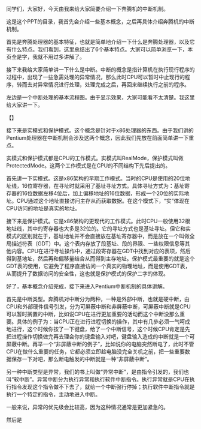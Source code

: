 同学们，大家好，今天由我来给大家简要介绍一下奔腾机的中断机制。

这是这个PPT的目录，我首先会介绍一些基本概念，之后再具体介绍奔腾机的中断机制。

首先是奔腾处理器的基本特征，也就是简单地介绍一下什么是奔腾处理器，以及它有什么特点。我们看到，这里总结出了6个基本特点。大家可以简单浏览一下，本页全是字，我就不用过多讲解了。

接下来我给大家简单讲一下什么是中断。中断的概念是指计算机在执行现行程序的过程中，出现了一些急需处理的异常情况，那么此时CPU可以暂时中止现行的程序，转而去对异常情况进行处理，处理完成之后，再回来继续执行之前的程序。

左边是一个中断处理的基本流程图。由于显示效果，大家可能看不太清楚。我这里给大家讲一下。

【】

接下来是实模式和保护模式。这个概念是针对于x86处理器的东西。由于我们讲的Pentium处理器在中断机制会涉及这两个概念，因此我们先放在前面简单讲一下重点。

实模式和保护模式都是CPU的工作模式。实模式叫RealMode，保护模式叫做ProtectedMode。这两个工作模式是在CPU的不同结构下先后提出的。

首先讲一下实模式。这是x86架构的早期工作模式。当时的CPU是使用的20位地址线，16位寄存器，在寻址时就采用了基址寻址方式。具体寻址方式为：基址寄存器的16位数据左移4位后，加上偏移地址的16位数据，形成一个20位的实际地址。CPU通过这个地址直接访问主存从而获取数据。在这个模式下，“实”体现在CPU访问的地址是真实的地址。

接下来是保护模式。它是x86架构的更现代的工作模式。此时CPU一般使用32根地址线，其中的寄存器也大多是32位的。它的寻址方式也是基址寻址。但它和实模式的区别就在于，基址地址并不会直接放在基址寄存器中，而是放在一个叫做全局描述符表（GDT）中。这个表内存放了段基址、段的界限、一些权限信息等其他内容。CPU在进行寻址操作中，通过段寄存器在GDT中找到对应的表项，然后得到基地址，然后再和偏移量结合从而得到主存地址。保护模式最重要的就是这个GDT表的使用，它避免了程序直接访问一个真实的物理地址，而是使用GDT表，从而提升了数据访问的安全性，这也就是保护模式的保护二字的体现。



好了，基本概念介绍完成，接下来进入Pentium中断机制的具体讲解。

首先是中断类型。奔腾机对中断分为两种，一种是外部中断，也就是硬中断，由CPU和外部硬件信号引发，分为可屏蔽中断和非屏蔽中断，可屏蔽中断就是CPU可以暂时搁置的中断，比如说CPU在进行更加重要的活动而这个中断没那么重要。具体的例子为：当CPU正在进行进程切换的操作，其中有几步必须一气呵成地进行，这个时候你按了一下键盘，给了一个中断信号，这个时候CPU肯定是先把进程操作切换做完再去理会你的键盘输入对吧，键盘输入造成的中断就是一个可屏蔽中断。再举一个“非屏蔽中断的例子”，比如说你的电脑突然断电了，此时不管CPU在做什么重要的任务，它都必须立即趁电脑没完全关机之前，把一些重要数据保存一下对吧，那么断电触发的中断就是一种“非屏蔽中断”。

另一种中断类型是异常，我们的书上叫做“异常中断”，是由指令引发的，我们也叫“软中断”。异常中断分为执行异常和执行软件中断指令。执行异常就是CPU在执行指令发现这个指令做不下去了，就给一个中断强行停掉；执行软件中断指令就是执行一个特定的指令，主动地进入中断。

一般来说，异常的优先级会比较高，因为这种情况通常是更加紧急的。



然后是